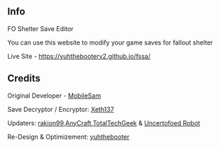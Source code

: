 ## Info
FO Shelter Save Editor

You can use this website to modify your game saves for fallout shelter

Live Site - https://yuhthebooterv2.github.io/fssa/

## Credits
Original Developer - [MobileSam](https://github.com/MobileSam/)

Save Decryptor / Encryptor: [Xeth137](https://www.reddit.com/user/Xeth137)

Updaters: [rakion99](https://github.com/rakion99),[AnyCraft](https://github.com/anycraft),[TotalTechGeek](https://github.com/TotalTechGeek) & [Uncertofoed Robot](https://github.com/Uncertified-Robot)

Re-Design & Optimizement: [yuhthebooter](https://github.com/yuhthebooterv2)

